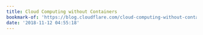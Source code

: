```yaml
---
title: Cloud Computing without Containers
bookmark-of: 'https://blog.cloudflare.com/cloud-computing-without-containers/'
date: '2018-11-12 04:55:18'
---
```


